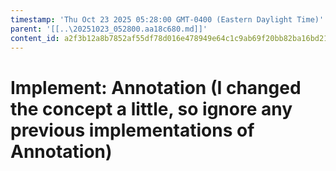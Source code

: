```yaml
---
timestamp: 'Thu Oct 23 2025 05:28:00 GMT-0400 (Eastern Daylight Time)'
parent: '[[..\20251023_052800.aa18c680.md]]'
content_id: a2f3b12a8b7852af55df78d016e478949e64c1c9ab69f20bb82ba16bd212ce24
---
```


# Implement: Annotation (I changed the concept a little, so ignore any previous implementations of Annotation)
